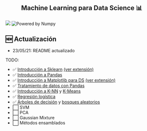<h2 align="center">
<p>Machine Learning para Data Science 📊</p>
</h2>

[![](https://img.shields.io/pypi/pyversions/scikit-learn.svg)](https://www.python.org/)
![Powered by Numpy](https://img.shields.io/badge/powered%20by-Numpy-blue.svg?style=flat&colorA=57BAF9&colorB=007D8A)



## 🆕 Actualización
- 23/05/21: README actualizado

 TODO:
- ✅ [Introducción a Sklearn](Notebooks/Clase1.ipynb) [(ver extensión)](Notebooks/Clase1-extension.ipynb)
- ✅ [Introducción a Pandas](Notebooks/Clase2.ipynb)
- ✅ [Introducción a Matplotlib para DS](Notebooks/Clase3.ipynb) [(ver extensión)](Notebooks/Clase3-extension.ipynb)
- ✅ [Tratamiento de datos con Pandas](Notebooks/Clase4.ipynb)
- ✅ [Introducción a K-NN](Notebooks/Clase5.ipynb) y [K-Means](Notebooks/Clase6.ipynb)
- ✅ [Regresión logística](Notebooks/Clase7.ipynb) 
- ✅ [Árboles de decisión](Notebooks/Clase8.ipynb) y [bosques aleatorios](Notebooks/Clase9.ipynb)
- ⬜️ SVM
- ⬜️ PCA
- ⬜️ Gaussian Mixture
- ⬜️ Métodos ensamblados

